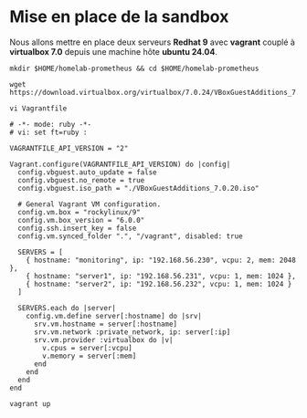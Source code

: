 # Mise en place de la sandbox

Nous allons mettre en place deux serveurs **Redhat 9** avec **vagrant** couplé à **virtualbox 7.0** depuis une machine hôte **ubuntu 24.04**.

```
mkdir $HOME/homelab-prometheus && cd $HOME/homelab-prometheus
```

```
wget https://download.virtualbox.org/virtualbox/7.0.24/VBoxGuestAdditions_7.0.24.iso
```

```
vi Vagrantfile
```

```
# -*- mode: ruby -*-
# vi: set ft=ruby :

VAGRANTFILE_API_VERSION = "2"

Vagrant.configure(VAGRANTFILE_API_VERSION) do |config|
  config.vbguest.auto_update = false
  config.vbguest.no_remote = true
  config.vbguest.iso_path = "./VBoxGuestAdditions_7.0.20.iso"

  # General Vagrant VM configuration.
  config.vm.box = "rockylinux/9"
  config.vm.box_version = "6.0.0"
  config.ssh.insert_key = false
  config.vm.synced_folder ".", "/vagrant", disabled: true
  
  SERVERS = [
    { hostname: "monitoring", ip: "192.168.56.230", vcpu: 2, mem: 2048 },
    { hostname: "server1", ip: "192.168.56.231", vcpu: 1, mem: 1024 },
    { hostname: "server2", ip: "192.168.56.232", vcpu: 1, mem: 1024 }
  ]

  SERVERS.each do |server|
    config.vm.define server[:hostname] do |srv|
      srv.vm.hostname = server[:hostname]
      srv.vm.network :private_network, ip: server[:ip]
      srv.vm.provider :virtualbox do |v|
        v.cpus = server[:vcpu]
        v.memory = server[:mem]
      end
    end
  end
end
```

```
vagrant up
```